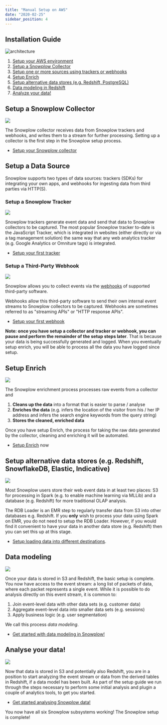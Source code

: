 ```yaml
---
title: "Manual Setup on AWS"
date: "2020-02-25"
sidebar_position: 4
---
```


## Installation Guide

![architecture](images/snowplow-aws-pipeline-all.png)

1. [Setup your AWS environment](/docs/getting-started-on-snowplow-open-source/setup-snowplow-on-aws/setting-up-your-aws-environment/index.md)
2. [Setup a Snowplow Collector](#collector)
3. [Setup one or more sources using trackers or webhooks](#sources)
4. [Setup Enrich](#enrich)
5. [Setup alternative data stores (e.g. Redshift, PostgreSQL)](#data-store)
6. [Data modeling in Redshift](#modeling)
7. [Analyze your data!](#analysis)

## Setup a Snowplow Collector

![](images/snowplow-aws-pipeline-collector.png)

The Snowplow collector receives data from Snowplow trackers and webhooks, and writes them to a stream for further processing. Setting up a collector is the first step in the Snowplow setup process.

- [Setup your Snowplow collector](/docs/getting-started-on-snowplow-open-source/setup-snowplow-on-aws/setup-the-snowplow-collector/index.md)

## Setup a Data Source

Snowplow supports two types of data sources: trackers (SDKs) for integrating your own apps, and webhooks for ingesting data from third parties via HTTP(S).

### Setup a Snowplow Tracker

![](images/snowplow-aws-pipeline-trackers.png)

Snowplow trackers generate event data and send that data to Snowplow collectors to be captured. The most popular Snowplow tracker to-date is the JavaScript Tracker, which is integrated in websites (either directly or via a tag management solution) the same way that any web analytics tracker (e.g. Google Analytics or Omniture tags) is integrated.

- [Setup your first tracker](/docs/getting-started-on-snowplow-open-source/setup-snowplow-on-aws/setup-trackers/index.md)

### Setup a Third-Party Webhook

![](images/snowplow-aws-pipeline-webhooks.png)

Snowplow allows you to collect events via the [webhooks](http://en.wikipedia.org/wiki/Webhook) of supported third-party software.

Webhooks allow this third-party software to send their own internal event streams to Snowplow collectors to be captured. Webhooks are sometimes referred to as "streaming APIs" or "HTTP response APIs".

- [Setup your first webhook](/docs/getting-started-on-snowplow-open-source/setup-snowplow-on-aws/setup-webhooks/index.md)

**Note: once you have setup a collector and tracker or webhook, you can pause and perform the remainder of the setup steps later**. That is because your data is being successfully generated and logged. When you eventually setup enrich, you will be able to process all the data you have logged since setup.

## Setup Enrich

![](images/snowplow-aws-pipeline-enrich.png)

The Snowplow enrichment process processes raw events from a collector and

1. **Cleans up the data** into a format that is easier to parse / analyse
2. **Enriches the data** (e.g. infers the location of the visitor from his / her IP address and infers the search engine keywords from the query string)
3. **Stores the cleaned, enriched data**

Once you have setup Enrich, the process for taking the raw data generated by the collector, cleaning and enriching it will be automated.

- [Setup Enrich](/docs/getting-started-on-snowplow-open-source/setup-snowplow-on-aws/setup-validation-enrich/index.md) now

## Setup alternative data stores (e.g. Redshift, SnowflakeDB, Elastic, Indicative)

![](images/snowplow-aws-pipeline-storage.png)

Most Snowplow users store their web event data in at least two places: S3 for processing in Spark (e.g. to enable machine learning via MLLib) and a database (e.g. Redshift) for more traditional OLAP analysis.

The RDB Loader is an EMR step to regularly transfer data from S3 into other databases e.g. Redshift. If you **only** wish to process your data using Spark on EMR, you do not need to setup the RDB Loader. However, if you would find it convenient to have your data in another data store (e.g. Redshift) then you can set this up at this stage.

- [Setup loading data into different destinations](/docs/getting-started-on-snowplow-open-source/setup-snowplow-on-aws/setup-destinations/index.md).

## Data modeling

![](images/snowplow-aws-pipeline-datamodeling.png)

Once your data is stored in S3 and Redshift, the basic setup is complete. You now have access to the event stream: a long list of packets of data, where each packet represents a single event. While it is possible to do analysis directly on this event stream, it is common to:

1. Join event-level data with other data sets (e.g. customer data)
2. Aggregate event-level data into smaller data sets (e.g. sessions)
3. Apply business logic (e.g. user segmentation)

We call this process _data modeling_.

- [Get started with data modeling in Snowplow!](/docs/getting-started-on-snowplow-open-source/setup-snowplow-on-aws/setup-data-models/index.md)

## Analyse your data!

![](images/snowplow-aws-pipeline-analytics.png)

Now that data is stored in S3 and potentially also Redshift, you are in a position to start analyzing the event stream or data from the derived tables in Redshift, if a data model has been built. As part of the setup guide we run through the steps necessary to perform some initial analysis and plugin a couple of analytics tools, to get you started.

- [Get started analysing Snowplow data!](/docs/modeling-your-data/analytics-sdk/index.md)

You now have all six Snowplow subsystems working! The Snowplow setup is complete!
